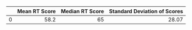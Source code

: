 |    |   Mean RT Score |   Median RT Score |   Standard Deviation of Scores |
|---:|----------------:|------------------:|-------------------------------:|
|  0 |            58.2 |                65 |                          28.07 |![Alt text](hist_viz.png)